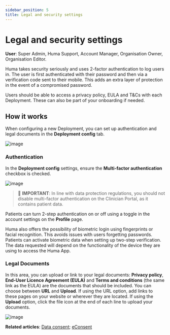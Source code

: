 ```yaml
---
sidebar_position: 5
title: Legal and security settings 
---
```

# Legal and security settings
**User**: Super Admin, Huma Support, Account Manager, Organisation Owner, Organisation Editor.

Huma takes security seriously and uses 2-factor authentication to log users in. The user is first authenticated with their password and then via a verification code sent to their mobile. This adds an extra layer of protection in the event of a compromised password.

Users should be able to access a privacy policy, EULA and T&Cs with each Deployment. These can also be part of your onboarding if needed.
## How it works​
When configuring a new Deployment, you can set up authentication and legal documents in the **Deployment config** tab.

![image](./assets/LegalPrivacy01.png)

### Authentication
In the **Deployment config** settings, ensure the **Multi-factor authentication** checkbox is checked. 

![image](./assets/LegalPrivacy02.png)

> 
> 🛑 **IMPORTANT**: In line with data protection regulations, you should not disable multi-factor authentication on the Clinician Portal, as it contains patient data.   

Patients can turn 2-step authentication on or off using a toggle in the account settings on the **Profile** page. 

Huma also offers the possibility of biometric login using fingerprints or facial recognition. This avoids issues with users forgetting passwords. Patients can activate biometric data when setting up two-step verification. The data requested will depend on the functionality of the device they are using to access the Huma App.

### Legal Documents
In this area, you can upload or link to your legal documents: **Privacy policy**, **End-User Licence Agreement (EULA)** and **Terms and conditions** (the same link as the  EULA) are the documents that should be included. You can choose between **URL** and **Upload**. If using the URL option, add links to these pages on your website or wherever they are located. If using the **Upload** option, click the file icon at the end of each line to upload your documents.

![image](./assets/LegalPrivacy03.png)

**Related articles**: [Data consent](../configuring-the-user-onboarding/data-consent.md); [eConsent](../configuring-the-user-onboarding/econsent.md)
